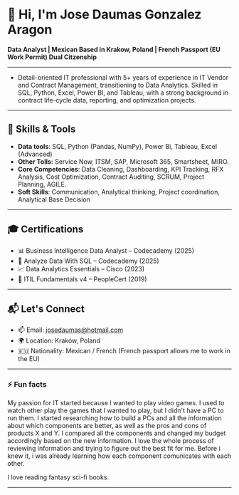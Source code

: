 # 👋 Hi, I'm Jose Daumas Gonzalez Aragon

**Data Analyst | Mexican Based in Krakow, Poland | French Passport (EU Work Permit) Dual Citzenship**

---
- Detail-oriented IT professional with 5+ years of experience in IT Vendor and Contract Management, transitioning
to Data Analytics. Skilled in SQL, Python, Excel, Power BI, and Tableau, with a strong background in contract
life-cycle data, reporting, and optimization projects. 
---

## 🔧 Skills & Tools

- **Data tools**: SQL, Python (Pandas, NumPy), Power Bi, Tableau, Excel (Advanced)
- **Other Tolls:** Service Now, ITSM, SAP, Microsoft 365, Smartsheet, MIRO.
- **Core Competencies**: Data Cleaning, Dashboarding, KPI Tracking, RFX Analysis, Cost Optimization, Contract Auditing, SCRUM, Project Planning, AGILE.
- **Soft Skills**: Communication, Analytical thinking, Project coordination, Analytical Base Decision

---

## 🎓 Certifications

- 📊 Business Intelligence Data Analyst – Codecademy (2025)  
- 🧮 Analyze Data With SQL – Codecademy (2025)  
- 📈 Data Analytics Essentials – Cisco (2023)  
- 📘 ITIL Fundamentals v4 – PeopleCert (2019)
---

## 📬 Let's Connect

- 📫 Email: [josedaumas@hotmail.com](mailto:josedaumas@hotmail.com)
- 🌍 Location: Kraków, Poland
- 🇪🇺 Nationality: Mexican / French (French passport allows me to work in the EU)

---

### ⚡ Fun facts

My passion for IT started because I wanted to play video games. I used to watch other play the games that I wanted to play, but I didn't have a PC to run them. I started researching how to build a PCs and all the information about which components are better, as well as the pros and cons of products X and Y. I compared all the components and changed my budget accordingly based on the new information. I love the whole process of reviewing information and trying to figure out the best fit for me. Before i knew it, i was already learning how each component comunicates with each other.

I love reading fantasy sci-fi books.

---
